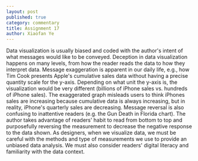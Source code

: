 ```yaml
---
layout: post
published: true
category: commentary
title: Assignment 17
author: Xiaofan Ye
---
```

Data visualization is usually biased and coded with the author's intent of what messages would like to be conveyed. Deception in data visualization happens on many levels, from how the reader reads the data to how they interpret data. Message exaggeration is apparent in our daily life, e.g., how Tim Cook presents Apple's cumulative sales data without having a precise quantity scale for the y-axis. Depending on what unit the y-axis is, the visualization would be very different (billions of iPhone sales vs. hundreds of iPhone sales). The exaggerated graph misleads users to think iPhones sales are increasing because cumulative data is always increasing, but in reality, iPhone's quarterly sales are decreasing.
Message reversal is also confusing to inattentive readers (e.g. the Gun Death in Florida chart). The author takes advantage of readers' habit to read from bottom to top and purposefully reversing the measurement to decrease the negative response to the data shown.
As designers, when we visualize data, we must be careful with the methods and type of measurements we use to provide an unbiased data analysis. We must also consider readers' digital literacy and familiarity with the data context. 
